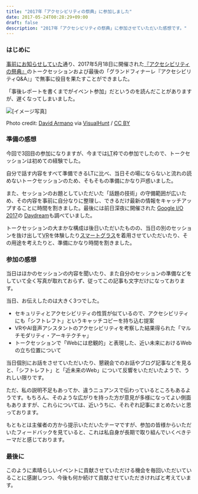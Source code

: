 ```yaml
---
title: "2017年「アクセシビリティの祭典」に参加しました"
date: 2017-05-24T00:28:29+09:00
draft: false
description: "2017年「アクセシビリティの祭典」に参加させていただいた感想です。"
---
```


### はじめに

<a href="/web-accessibility/events/ja-will-attending-to-accfes2017-as-a-speaker.html">事前にお知らせしていた</a>通り、2017年5月18日に開催された<a href="http://accfes.com/">『アクセシビリティの祭典』</a>のトークセッションおよび最後の「グランドフィナーレ『アクセシビリティQ&amp;A』」で無事に役目を果たすことができました。

「事後レポートを書くまでがイベント参加」だというのを読んだことがありますが、遅くなってしまいました。

<img class="entry-image" alt="[イメージ写真]" src="/images/main-image-attending-to-accfes2017-as-a-speaker.jpeg" />
<p class="entry-image-credit">Photo credit: <a href="https://www.flickr.com/photos/7855449@N02/4825678236/">David Armano</a> via <a href="https://visualhunt.com/re/7e816e">VisualHunt</a> / <a href="http://creativecommons.org/licenses/by/2.0/"> CC BY</a></p>

<!--more-->

### 準備の感想

<p>今回で3回目の参加になりますが、今までは<abbr title="Lightning Talks">LT</abbr>枠での参加でしたので、トークセッションは初めての経験でした。</p>
<p>自分で話す内容をすべて準備できるLTに比べ、当日その場にならないと流れの読めないトークセッションのため、そもそもの準備にかなり戸惑いました。</p>
<p>また、セッションのお題としていただいた「話題の技術」の守備範囲が広いため、その内容を事前に自分なりに整理し、できるだけ最新の情報をキャッチアップすることに時間を割きました。最後には前日深夜に開催された <a href="https://events.google.com/io/">Google I/O 2017</a>の
    <a href="https://vr.google.com/daydream/">Daydream</a>も調べていました。
</p>
<p>トークセッションの大まかな構成は後日いただいたものの、当日の別のセッションを抜け出して<abbr title="Virtual Reality">VR</abbr>を体験したり<a href="https://www.telepathywalker.com/">スマートグラス</a>を着用させていただいたり、その用途を考えたりと、準備にかなり時間を割きました。</p>
</section>
<section>
    <h3>参加の感想</h3>
    <p>当日はほかのセッションの内容を聞いたり、また自分のセッションの準備などをしていて全く写真が取れておらず、従ってこの記事も文字だけになっております。</p>
    <p>当日、お伝えしたのは大きく3つでした。</p>
    <ul>
        <li>セキュリティとアクセシビリティの性質が似ているので、アクセシビリティにも「シフトレフト」というキャッチコピーを持ち込む提案</li>
        <li>VRやAI音声アシスタントのアクセシビリティを考察した結果得られた「マルチモダリティ・アーキテクチャ」</li>
        <li>トークセッションで「Webには悲観的」と表現した、近い未来におけるWebの立ち位置について</li>
    </ul>
    <p>当日個別にお話をさせていただいたり、懇親会でのお話やブログ記事などを見ると、「シフトレフト」と「近未来のWeb」について反響をいただいたようで、うれしい限りです。</p>
    <p>ただ、私の説明不足もあってか、違うニュアンスで伝わっているところもあるようです。もちろん、そのような広がりを持った方が意見が多様になってよい側面もありますが、これらについては、近いうちに、それぞれ記事にまとめたいと思っております。</p>
    <p>もともとは主催者の方から提示いただいたテーマですが、参加の皆様からいただいたフィードバックを見ていると、これは私自身が長期で取り組んでいくべきテーマだと感じております。</p>
</section>
<section>
    <h3>最後に</h3>
    <p>このように素晴らしいイベントに貢献させていただける機会を毎回いただいていることに感謝しつつ、今後も何か続けて貢献させていただきければと考えています。</p>
</section>
